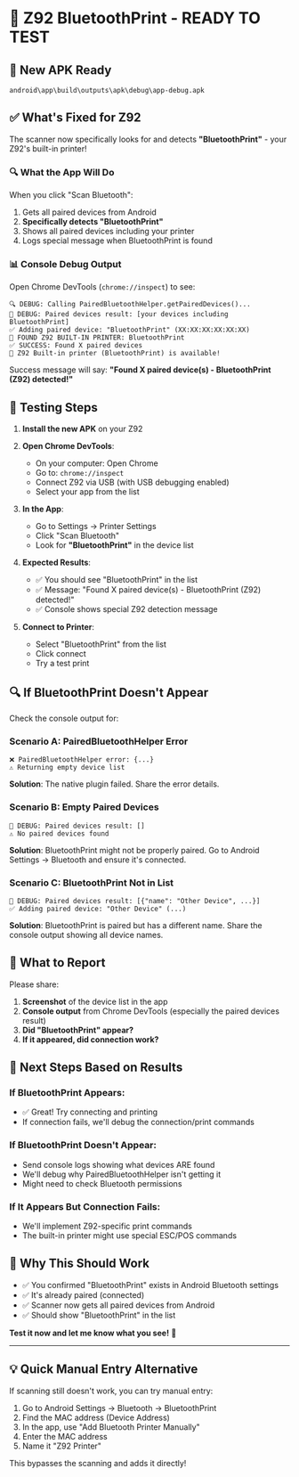 # 🎯 **Z92 BluetoothPrint - READY TO TEST**

## 📱 **New APK Ready**
`android\app\build\outputs\apk\debug\app-debug.apk`

## ✅ **What's Fixed for Z92**

The scanner now specifically looks for and detects **"BluetoothPrint"** - your Z92's built-in printer!

### 🔍 **What the App Will Do**

When you click "Scan Bluetooth":
1. Gets all paired devices from Android
2. **Specifically detects "BluetoothPrint"**
3. Shows all paired devices including your printer
4. Logs special message when BluetoothPrint is found

### 📊 **Console Debug Output**

Open Chrome DevTools (`chrome://inspect`) to see:

```
🔍 DEBUG: Calling PairedBluetoothHelper.getPairedDevices()...
📱 DEBUG: Paired devices result: [your devices including BluetoothPrint]
✅ Adding paired device: "BluetoothPrint" (XX:XX:XX:XX:XX:XX)
🎯 FOUND Z92 BUILT-IN PRINTER: BluetoothPrint
✅ SUCCESS: Found X paired devices
🎯 Z92 Built-in printer (BluetoothPrint) is available!
```

Success message will say:
**"Found X paired device(s) - BluetoothPrint (Z92) detected!"**

## 🧪 **Testing Steps**

1. **Install the new APK** on your Z92

2. **Open Chrome DevTools**:
   - On your computer: Open Chrome
   - Go to: `chrome://inspect`
   - Connect Z92 via USB (with USB debugging enabled)
   - Select your app from the list

3. **In the App**:
   - Go to Settings → Printer Settings
   - Click "Scan Bluetooth"
   - Look for **"BluetoothPrint"** in the device list

4. **Expected Results**:
   - ✅ You should see "BluetoothPrint" in the list
   - ✅ Message: "Found X paired device(s) - BluetoothPrint (Z92) detected!"
   - ✅ Console shows special Z92 detection message

5. **Connect to Printer**:
   - Select "BluetoothPrint" from the list
   - Click connect
   - Try a test print

## 🔍 **If BluetoothPrint Doesn't Appear**

Check the console output for:

### Scenario A: PairedBluetoothHelper Error
```
❌ PairedBluetoothHelper error: {...}
⚠️ Returning empty device list
```
**Solution**: The native plugin failed. Share the error details.

### Scenario B: Empty Paired Devices
```
📱 DEBUG: Paired devices result: []
⚠️ No paired devices found
```
**Solution**: BluetoothPrint might not be properly paired. Go to Android Settings → Bluetooth and ensure it's connected.

### Scenario C: BluetoothPrint Not in List
```
📱 DEBUG: Paired devices result: [{"name": "Other Device", ...}]
✅ Adding paired device: "Other Device" (...)
```
**Solution**: BluetoothPrint is paired but has a different name. Share the console output showing all device names.

## 📝 **What to Report**

Please share:
1. **Screenshot** of the device list in the app
2. **Console output** from Chrome DevTools (especially the paired devices result)
3. **Did "BluetoothPrint" appear?**
4. **If it appeared, did connection work?**

## 🎯 **Next Steps Based on Results**

### If BluetoothPrint Appears:
- ✅ Great! Try connecting and printing
- If connection fails, we'll debug the connection/print commands

### If BluetoothPrint Doesn't Appear:
- Send console logs showing what devices ARE found
- We'll debug why PairedBluetoothHelper isn't getting it
- Might need to check Bluetooth permissions

### If It Appears But Connection Fails:
- We'll implement Z92-specific print commands
- The built-in printer might use special ESC/POS commands

## 🚀 **Why This Should Work**

- ✅ You confirmed "BluetoothPrint" exists in Android Bluetooth settings
- ✅ It's already paired (connected)
- ✅ Scanner now gets all paired devices from Android
- ✅ Should show "BluetoothPrint" in the list

**Test it now and let me know what you see!** 🎉

---

## 💡 **Quick Manual Entry Alternative**

If scanning still doesn't work, you can try manual entry:

1. Go to Android Settings → Bluetooth → BluetoothPrint
2. Find the MAC address (Device Address)
3. In the app, use "Add Bluetooth Printer Manually"
4. Enter the MAC address
5. Name it "Z92 Printer"

This bypasses the scanning and adds it directly!
